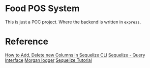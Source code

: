 # Food POS System
This is just a POC project. Where the backend is written in `express`.

# Reference
[How to Add, Delete new Columns in Sequelize CLI](https://stackoverflow.com/questions/46357533/how-to-add-delete-new-columns-in-sequelize-cli)
[Sequelize - Query Interface](https://sequelize.org/docs/v6/other-topics/query-interface/)
[Morgan logger](https://www.npmjs.com/package/morgan)
[Sequelize Tutorial](https://www.youtube.com/watch?v=3qlnR9hK-lQ&t=636s&ab_channel=Classsed)